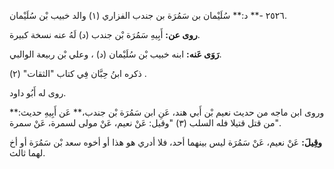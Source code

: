 ٢٥٢٦ -** د:** سُلَيْمان بن سَمُرَة بن جندب الفزاري (١) والد خبيب بْن سُلَيْمان.

**روى عن:** أَبِيهِ سَمُرَة بْن جندب (د) لَهُ عنه نسخة كبيرة.

**رَوَى عَنه:** ابنه خبيب بْن سُلَيْمان (د) ، وعلي بْن ربيعة الوالبي.

ذكره ابنُ حِبَّان فِي كتاب "الثقات" (٢) .

روى له أَبُو داود.

وروى ابن ماجه من حديث نعيم بْن أَبي هند، عَنِ ابن سَمُرَة بْن جندب،** عَن أَبِيهِ حديث:** "من قتل قتيلا فله السلب (٣) "وقيل: عَنْ نعيم، عَنْ مولى لسمرة، عَنْ سمرة.

**وقِيلَ:** عَنْ نعيم، عَنْ سَمُرَة ليس بينهما أحد، فلا أدري هو هذا أو أخوه سعد بْن سَمُرَة أو أخ لهما ثالث.